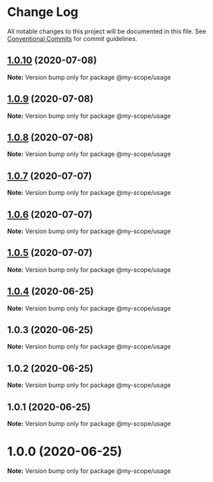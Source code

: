 # Change Log

All notable changes to this project will be documented in this file.
See [Conventional Commits](https://conventionalcommits.org) for commit guidelines.

## [1.0.10](https://github.com/Everettss/lerna-conventional-commits-example/compare/@my-scope/usage@1.0.9...@my-scope/usage@1.0.10) (2020-07-08)

**Note:** Version bump only for package @my-scope/usage





## [1.0.9](https://github.com/Everettss/lerna-conventional-commits-example/compare/@my-scope/usage@1.0.8...@my-scope/usage@1.0.9) (2020-07-08)

**Note:** Version bump only for package @my-scope/usage





## [1.0.8](https://github.com/Everettss/lerna-conventional-commits-example/compare/@my-scope/usage@1.0.7...@my-scope/usage@1.0.8) (2020-07-08)

**Note:** Version bump only for package @my-scope/usage





## [1.0.7](https://github.com/Everettss/lerna-conventional-commits-example/compare/@my-scope/usage@1.0.6...@my-scope/usage@1.0.7) (2020-07-07)

**Note:** Version bump only for package @my-scope/usage





## [1.0.6](https://github.com/Everettss/lerna-conventional-commits-example/compare/@my-scope/usage@1.0.5...@my-scope/usage@1.0.6) (2020-07-07)

**Note:** Version bump only for package @my-scope/usage





## [1.0.5](https://github.com/Everettss/lerna-conventional-commits-example/compare/@my-scope/usage@1.0.4...@my-scope/usage@1.0.5) (2020-07-07)

**Note:** Version bump only for package @my-scope/usage





## [1.0.4](https://github.com/Everettss/lerna-conventional-commits-example/compare/@my-scope/usage@1.0.3...@my-scope/usage@1.0.4) (2020-06-25)

**Note:** Version bump only for package @my-scope/usage





## 1.0.3 (2020-06-25)

**Note:** Version bump only for package @my-scope/usage





## 1.0.2 (2020-06-25)

**Note:** Version bump only for package @my-scope/usage





## 1.0.1 (2020-06-25)

**Note:** Version bump only for package @my-scope/usage





<a name="1.0.0"></a>
# 1.0.0 (2020-06-25)




**Note:** Version bump only for package @my-scope/usage
